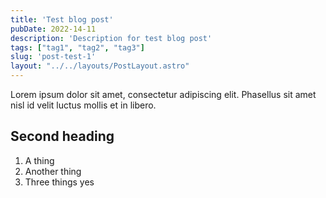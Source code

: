 ```yaml
---
title: 'Test blog post'
pubDate: 2022-14-11
description: 'Description for test blog post'
tags: ["tag1", "tag2", "tag3"]
slug: 'post-test-1'
layout: "../../layouts/PostLayout.astro"
---
```


Lorem ipsum dolor sit amet, consectetur adipiscing elit. Phasellus sit amet nisl id velit luctus mollis et in libero.

## Second heading

1. A thing
2. Another thing
3. Three things yes

